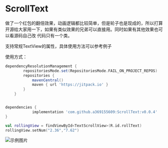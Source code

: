 # ScrollText
做了一个红包的翻倍效果，动画逻辑都比较简单，但是轮子也是现成的，所以打算开源给大家用一下，如果有类似效果的兄弟可以直接用。同时如果有其他效果也可以看源码自己改 代码只有一个类。

支持常规TextView的属性，具体使用方法可以参考例子



使用方式：

```groovy
dependencyResolutionManagement {
		repositoriesMode.set(RepositoriesMode.FAIL_ON_PROJECT_REPOS)
		repositories {
			mavenCentral()
			maven { url 'https://jitpack.io' }
		}
	}


dependencies {
	        implementation 'com.github.a369155609:ScrollText:v0.0.4'
}
```



```Kotlin
val rollingView = findViewById<TextScrollView>(R.id.rollText)
rollingView.setNum("2.36","7.62")
```

![示例图片](https://a369155609.github.io/picx-images-hosting/ezgif-3-a67b249123.5c0xguo3wm.gif)
